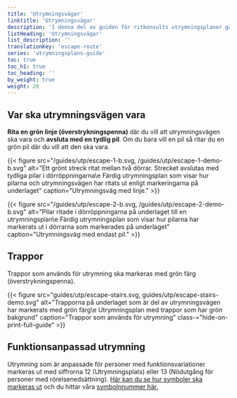 ```yaml
---
title: 'Utrymningsvägar'
linktitle: 'Utrymningsvägar'
description: 'I denna del av guiden för ritkonsults utrymningsplaner går vi igenom hur du ska markera rum som ska gråläggas, hyllor och övrig inredning som du vill ha med på utrymningsplanen.'
listHeading: 'Utrymningsvägar'
list_description: ''
translationKey: 'escape-route'
series: 'utrymningsplans-guide'
toc: true
toc_h1: true
toc_heading: ''
by_weight: true
weight: 20
---
```


## Var ska utrymningsvägen vara

**Rita en grön linje (överstrykningspenna)** där du vill att utrymningsvägen ska vara och **avsluta med en tydlig pil**. Om du bara vill en pil så ritar du en grön pil där du vill att den ska vara.

{{< figure src="/guides/utp/escape-1-b.svg, /guides/utp/escape-1-demo-b.svg" alt="Ett grönt streck ritat mellan två dörrar. Strecket avslutas med tydliga pilar i dörröppningarna\e Färdig utrymningsplan som visar hur pilarna och utrymningsvägen har ritats ut enligt markeringarna på underlaget" caption="Utrymningsväg med linje." >}}

{{< figure src="/guides/utp/escape-2-b.svg, /guides/utp/escape-2-demo-b.svg" alt="Pilar ritade i dörröppningarna på underlaget till en utrymningsplan\e Färdig utrymningsplan som visar hur pilarna har markerats ut i dörrarna som markerades på underlaget" caption="Utrymningsväg med endast pil." >}}

## Trappor

Trappor som används för utrymning ska markeras med grön färg (överstrykningspenna).

{{< figure src="guides/utp/escape-stairs.svg, guides/utp/escape-stairs-demo.svg" alt="Trapporna på underlaget som är del av utrymningsvägen har markerats med grön färg\e Utrymningsplan med trappor som har grön bakgrund" caption="Trappor som används för utrymning" class-="hide-on-print-full-guide" >}}

## Funktionsanpassad utrymning

Utrymning som är anpassade för personer med funktionsvariationer markeras ut med siffrorna 12 (Utrymningsplats) eller 13 (Nödutgång för personer med rörelsenedsättning). [Här kan du se hur symboler ska markeras ut](/guider/utrymningsplan/symboler) och du hittar våra [symbolnnummer här.](/guider/utrymningsplan/symbolnummer)


